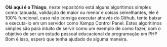 **Olá aqui é o Thiago**, neste repositório está alguns algoritimos simples como: tabuada, validação de maior ou menor e coisas semelhantes,
ele é 100% funcional, caso não consiga executar através do Github, tente baixar e executa-lo em um servidor como Xampp Control Panel.
Estes algoritimos simples são para intuito de servir como um exemplo de como fazer, com o objetivo de ser um estudo pessoal educacional de programação em PHP
Bom é isso, espero que tenha ajudado de alguma maneira.

